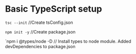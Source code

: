 # Basic TypeScript setup

`tsc --init` //Create tsConfig.json 

`npm init -y` //Create package.json  

`npm i @types/node -D   // Install types to node module. Added devDependencies to package.json


